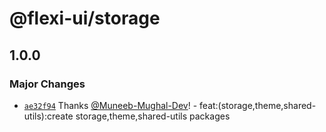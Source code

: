 # @flexi-ui/storage

## 1.0.0

### Major Changes

- [`ae32f94`](https://github.com/flexi-ui/flexi-ui/commit/ae32f944693e9669f595f1e3fd92362fd4b6bd61) Thanks [@Muneeb-Mughal-Dev](https://github.com/Muneeb-Mughal-Dev)! - feat:(storage,theme,shared-utils):create storage,theme,shared-utils packages
